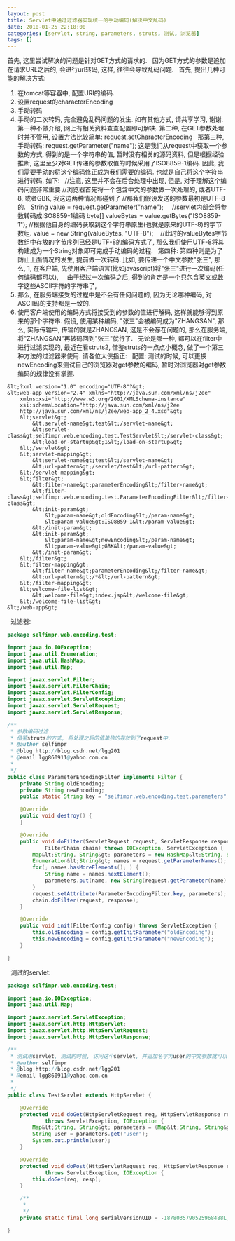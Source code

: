 ```yaml
---
layout: post
title: Servlet中通过过滤器实现统一的手动编码(解决中文乱码)
date: 2010-01-25 22:18:00
categories: [servlet, string, parameters, struts, 测试, 浏览器]
tags: []
---
```

首先, 这里尝试解决的问题是针对GET方式的请求的.
 
因为GET方式的参数是追加在请求URL之后的, 会进行url转码, 这样, 往往会导致乱码问题.
 
首先, 提出几种可能的解决方式:
1. 在tomcat等容器中, 配置URI的编码.
2. 设置request的characterEncoding
3. 手动转码
4. 手动的二次转码, 完全避免乱码问题的发生.
如有其他方式, 请共享学习, 谢谢.
 
第一种不做介绍, 网上有相关资料查查配置即可解决.
第二种, 在GET参数处理时并不管用, 设置方法比较简单: request.setCharacterEncoding
 
那第三种, 手动转码:
request.getParameter("name");
这是我们从request中获取一个参数的方式, 得到的是一个字符串的值, 暂时没有相关的源码资料, 但是根据经验推断, 这里至少对GET传递的参数取值的时候采用了ISO8859-1编码.
因此, 我们需要手动的将这个编码修正成为我们需要的编码. 也就是自己将这个字符串进行转码, 如下:
 
//注意, 这里并不会在后台处理中出现, 但是, 对于理解这个编码问题非常重要
//浏览器首先将一个包含中文的参数做一次处理的, 或者UTF-8, 或者GBK, 我这边两种情况都碰到了
//那我们假设发送的参数最初是UTF-8的.
 
String value = request.getParameter("name");     //servlet内部会将参数转码成ISO8859-1编码
byte[] valueBytes = value.getBytes("ISO8859-1"); //根据他自身的编码获取到这个字符串原生(也就是原来的UTF-8)的字节数组.
value = new String(valueBytes, "UTF-8");    //此时的valueBytes字节数组中存放的字节序列已经是UTF-8的编码方式了, 那么我们使用UTF-8将其构建成为一个String对象即可完成手动编码的过程.
 
第四种:
第四种则是为了防止上面情况的发生, 提前做一次转码.
比如, 要传递一个中文参数"张三", 那么,
1, 在客户端, 先使用客户端语言(比如javascript)将"张三"进行一次编码(任何编码都可以),
    由于经过一次编码之后, 得到的肯定是一个只包含英文或数字这些ASCII字符的字符串了,
2. 那么, 在服务端接受的过程中是不会有任何问题的, 因为无论哪种编码, 对ASCII码的支持都是一致的.
3. 使用客户端使用的编码方式将接受到的参数的值进行解码, 这样就能够得到原来的那个字符串.
假设, 使用某种编码, "张三"会被编码成为"ZHANGSAN", 那么, 实际传输中, 传输的就是ZHANGSAN, 这是不会存在问题的, 那么在服务端, 将"ZHANGSAN"再转码回到"张三"就行了.
 
无论是哪一种, 都可以在filter中进行过滤实现的, 最近在看struts2, 借鉴struts的一点点小概念, 做了一个第三种方法的过滤器来使用.
请各位大侠指正:
 
配置: 测试的时候, 可以更换newEncoding来测试自己的浏览器对get参数的编码, 暂时对浏览器对get参数编码的规律没有掌握.

```xhtml
&lt;?xml version="1.0" encoding="UTF-8"?&gt;
&lt;web-app version="2.4" xmlns="http://java.sun.com/xml/ns/j2ee"
	xmlns:xsi="http://www.w3.org/2001/XMLSchema-instance"
	xsi:schemaLocation="http://java.sun.com/xml/ns/j2ee 
	http://java.sun.com/xml/ns/j2ee/web-app_2_4.xsd"&gt;
	&lt;servlet&gt;
		&lt;servlet-name&gt;test&lt;/servlet-name&gt;
		&lt;servlet-class&gt;selfimpr.web.encoding.test.TestServlet&lt;/servlet-class&gt;
		&lt;load-on-startup&gt;1&lt;/load-on-startup&gt;
	&lt;/servlet&gt;
	&lt;servlet-mapping&gt;
		&lt;servlet-name&gt;test&lt;/servlet-name&gt;
		&lt;url-pattern&gt;/servlet/test&lt;/url-pattern&gt;
	&lt;/servlet-mapping&gt;
	&lt;filter&gt;
		&lt;filter-name&gt;parameterEncoding&lt;/filter-name&gt;
		&lt;filter-class&gt;selfimpr.web.encoding.test.ParameterEncodingFilter&lt;/filter-class&gt;
		&lt;init-param&gt;
			&lt;param-name&gt;oldEncoding&lt;/param-name&gt;
			&lt;param-value&gt;ISO8859-1&lt;/param-value&gt;
		&lt;/init-param&gt;
		&lt;init-param&gt;
			&lt;param-name&gt;newEncoding&lt;/param-name&gt;
			&lt;param-value&gt;GBK&lt;/param-value&gt;
		&lt;/init-param&gt;
	&lt;/filter&gt;
	&lt;filter-mapping&gt;
		&lt;filter-name&gt;parameterEncoding&lt;/filter-name&gt;
		&lt;url-pattern&gt;/*&lt;/url-pattern&gt;
	&lt;/filter-mapping&gt;
	&lt;welcome-file-list&gt;
		&lt;welcome-file&gt;index.jsp&lt;/welcome-file&gt;
	&lt;/welcome-file-list&gt;
&lt;/web-app&gt;

```

 
过滤器:

```java
package selfimpr.web.encoding.test;

import java.io.IOException;
import java.util.Enumeration;
import java.util.HashMap;
import java.util.Map;

import javax.servlet.Filter;
import javax.servlet.FilterChain;
import javax.servlet.FilterConfig;
import javax.servlet.ServletException;
import javax.servlet.ServletRequest;
import javax.servlet.ServletResponse;

/**
 * 参数编码过滤
 * 借鉴struts的方式, 将处理之后的值单独的存放到了request中.
 * @author selfimpr
 * @blog http://blog.csdn.net/lgg201
 * @email lgg860911@yahoo.com.cn
 *
 */
public class ParameterEncodingFilter implements Filter {
	private String oldEncoding;
	private String newEncoding;
	public static String key = "selfimpr.web.encoding.test.parameters";

	@Override
	public void destroy() {
	}

	@Override
	public void doFilter(ServletRequest request, ServletResponse response,
			FilterChain chain) throws IOException, ServletException {
		Map&lt;String, String&gt; parameters = new HashMap&lt;String, String&gt;();
		Enumeration&lt;String&gt; names = request.getParameterNames();
		for(; names.hasMoreElements(); ) {
			String name = names.nextElement();
			parameters.put(name, new String(request.getParameter(name).getBytes(oldEncoding), newEncoding));
		}
		request.setAttribute(ParameterEncodingFilter.key, parameters);
		chain.doFilter(request, response);
	}

	@Override
	public void init(FilterConfig config) throws ServletException {
		this.oldEncoding = config.getInitParameter("oldEncoding");
		this.newEncoding = config.getInitParameter("newEncoding");
	}

}

```

 
测试的servlet:

```java
package selfimpr.web.encoding.test;

import java.io.IOException;
import java.util.Map;

import javax.servlet.ServletException;
import javax.servlet.http.HttpServlet;
import javax.servlet.http.HttpServletRequest;
import javax.servlet.http.HttpServletResponse;

/**
 * 测试用servlet, 测试的时候, 访问这个servlet, 并追加名字为user的中文参数就可以了.
 * @author selfimpr
 * @blog http://blog.csdn.net/lgg201
 * @email lgg860911@yahoo.com.cn
 *
 */
public class TestServlet extends HttpServlet {

	@Override
	protected void doGet(HttpServletRequest req, HttpServletResponse resp)
			throws ServletException, IOException {
		Map&lt;String, String&gt; parameters = (Map&lt;String, String&gt;) req.getAttribute(ParameterEncodingFilter.key);
		String user = parameters.get("user");
		System.out.println(user);
	}

	@Override
	protected void doPost(HttpServletRequest req, HttpServletResponse resp)
			throws ServletException, IOException {
		this.doGet(req, resp);
	}

	/**
	 * 
	 */
	private static final long serialVersionUID = -1878035790525968488L;

}

```

 
